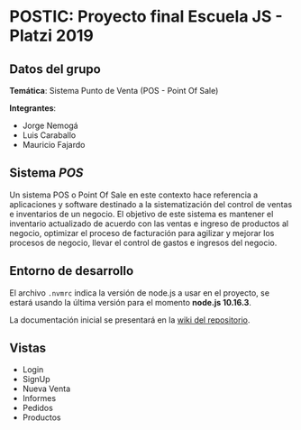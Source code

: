 # POSTIC: Proyecto final Escuela JS - Platzi 2019

## Datos del grupo

**Temática**: Sistema Punto de Venta (POS - Point Of Sale)

**Integrantes**:

- Jorge Nemogá
- Luis Caraballo
- Mauricio Fajardo

## Sistema _POS_

Un sistema POS o Point Of Sale en este contexto hace referencia a aplicaciones y software destinado a la sistematización del control de ventas e inventarios de un negocio. El objetivo de este sistema es mantener el inventario actualizado de acuerdo con las ventas e ingreso de productos al negocio, optimizar el proceso de facturación para agilizar y mejorar los procesos de negocio, llevar el control de gastos e ingresos del negocio.

## Entorno de desarrollo

El archivo `.nvmrc` indica la versión de node.js a usar en el proyecto, se estará usando la última versión para el momento **node.js 10.16.3**.

La documentación inicial se presentará en la [wiki del repositorio](#).

## Vistas

- Login
- SignUp
- Nueva Venta
- Informes
- Pedidos
- Productos